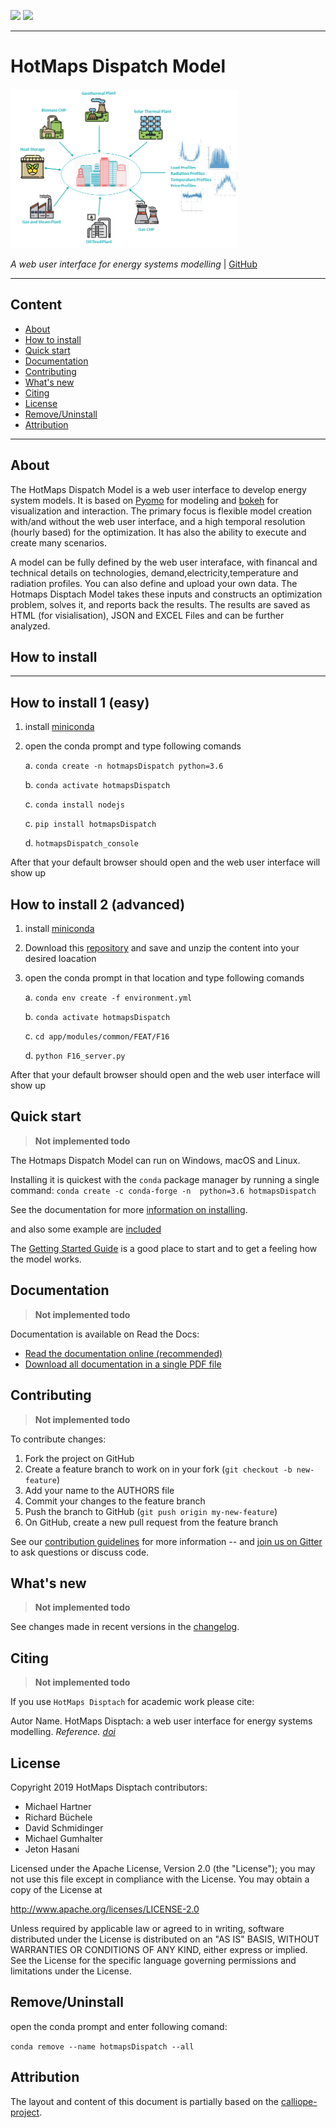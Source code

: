 [![](https://img.shields.io/badge/conda-v0.0-red)](https://gitter.im/)
[![](https://img.shields.io/badge/documentation-v0.0-red)](https://readthedocs.io/)

---
# HotMaps Dispatch Model

<img src="https://github.com/HotMaps/hotmaps_wiki/blob/master/Images/dh_supply/concept.png?raw=true" width="364">

*A web user interface for energy systems modelling* | [GitHub](https://github.com/tuw-eeg/hotmapsDispatch/tree/dev)

---

## Content

* [About](#about)
* [How to install](#how-to-install)
* [Quick start](#quick-start)
* [Documentation](#documentation)
* [Contributing](#contributing)
* [What's new](#whats-new)
* [Citing](#citing)
* [License](#license)
* [Remove/Uninstall](#removeuninstall)
* [Attribution](#attribution)
---

## About

The HotMaps Dispatch Model is a web user interface to develop energy system models.
It is based on [Pyomo](https://pyomo.readthedocs.io/en/stable/) for modeling and [bokeh](https://docs.bokeh.org/en/0.12.0/index.html) for visualization and interaction. 
The primary focus is flexible model creation with/and without the web user interface, and a high temporal resolution (hourly based) for the optimization. It has also the ability to execute and create many scenarios.  

A model can be fully defined by the web user interaface, with financal and technical details on technologies, demand,electricity,temperature and radiation profiles. You can also define and upload your own data. The Hotmaps Disptach Model takes these inputs and constructs an optimization problem, solves it, and reports back the results. The results are saved as HTML (for visialisation), JSON and EXCEL Files and can be further analyzed.

## How to install
---
## How to install 1 (easy)
1. install [miniconda](https://docs.conda.io/en/latest/miniconda.html)

2. open the conda prompt and type following comands 

    a. `conda create -n hotmapsDispatch python=3.6` 
    
    b. `conda activate hotmapsDispatch`
    
    c. `conda install nodejs`
    
    c. `pip install hotmapsDispatch`
    
    d. `hotmapsDispatch_console`
    
After that your default browser should open and the web user interface will show up    

## How to install 2 (advanced)
1. install [miniconda](https://docs.conda.io/en/latest/miniconda.html)

2. Download this [repository](https://github.com/tuw-eeg/hotmapsDispatch/archive/dev.zip) and save and unzip the content into your desired loacation

2. open the conda prompt in that location and type following comands 

    a. `conda env create -f environment.yml` 
    
    b. `conda activate hotmapsDispatch`
    
    c. `cd app/modules/common/FEAT/F16`

    d. ``python F16_server.py``

After that your default browser should open and the web user interface will show up

## Quick start 

> **Not implemented todo**

The Hotmaps Dispatch Model can run on Windows, macOS and Linux. 

Installing it is quickest with the `conda` package manager by running a single command: `conda create -c conda-forge -n  python=3.6 hotmapsDispatch`  


See the documentation for more [information on installing](https://hotmapsdispatch.readthedocs.io/en/latest/).

and also some example are [included]()

The [Getting Started Guide](https://hotmapsdispatch.readthedocs.io/en/latest/) is a good place to start and to get a feeling how the model works.


## Documentation

> **Not implemented todo**

Documentation is available on Read the Docs:

* [Read the documentation online (recommended)](https://hotmapsdispatch.readthedocs.io/en/latest/)
* [Download all documentation in a single PDF file](https://hotmapsdispatch.readthedocs.io/en/latest/)

## Contributing

> **Not implemented todo**

To contribute changes:

1. Fork the project on GitHub
2. Create a feature branch to work on in your fork (`git checkout -b new-feature`)
3. Add your name to the AUTHORS file
4. Commit your changes to the feature branch
5. Push the branch to GitHub (`git push origin my-new-feature`)
6. On GitHub, create a new pull request from the feature branch

See our [contribution guidelines](https://github.com/tuw-eeg/hotmapsDispatch/blob/dev/CONTRIBUTING.md) for more information -- and [join us on Gitter](https://gitter.im/tuw-eeg/hotmapsDisptach) to ask questions or discuss code.

## What's new

> **Not implemented todo**

See changes made in recent versions in the [changelog](https://github.com/tuw-eeg/hotmapsDispatch/blob/dev/changelog.md).

## Citing
> **Not implemented todo**

If you use ``HotMaps Disptach`` for academic work please cite:

Autor Name. HotMaps Disptach: a web user interface for energy systems modelling. *Reference. [doi](https://doi.org/)*

## License

Copyright 2019 HotMaps Disptach contributors:
* Michael Hartner
* Richard Büchele
* David Schmidinger
* Michael Gumhalter
* Jeton Hasani

Licensed under the Apache License, Version 2.0 (the "License"); you
may not use this file except in compliance with the License. You may
obtain a copy of the License at

<http://www.apache.org/licenses/LICENSE-2.0>

Unless required by applicable law or agreed to in writing, software
distributed under the License is distributed on an "AS IS" BASIS,
WITHOUT WARRANTIES OR CONDITIONS OF ANY KIND, either express or implied.
See the License for the specific language governing permissions and
limitations under the License.


## Remove/Uninstall

open the conda prompt and enter following comand:

`conda remove --name hotmapsDispatch --all `


## Attribution

The layout and content of this document is partially based on the [calliope-project](https://github.com/calliope-project/calliope/blob/master/README.md).
